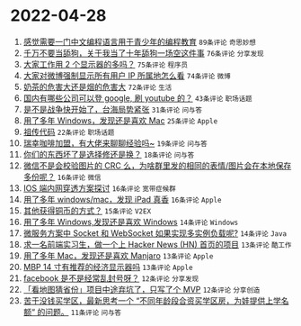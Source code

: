 # 2022-04-28

1. [感觉需要一门中文编程语言用于青少年的编程教育](https://www.v2ex.com/t/849700) `89条评论` `奇思妙想`
1. [千万不要当舔狗，关于我当了十年舔狗一场空这件事](https://www.v2ex.com/t/849705) `76条评论` `分享发现`
1. [大家工作用 2 个显示器的多吗？](https://www.v2ex.com/t/849720) `75条评论` `程序员`
1. [大家对微博强制显示所有用户 IP 所属地怎么看](https://www.v2ex.com/t/849792) `74条评论` `微博`
1. [奶茶的危害大还是烟的危害大](https://www.v2ex.com/t/849733) `72条评论` `生活`
1. [国内有哪些公司可以登 google, 刷 youtube 的？](https://www.v2ex.com/t/849763) `43条评论` `职场话题`
1. [是不是战争快开始了，台海局势紧张](https://www.v2ex.com/t/849781) `31条评论` `问与答`
1. [用了多年 Windows，发现还是喜欢 Mac](https://www.v2ex.com/t/849725) `25条评论` `Apple`
1. [祖传代码](https://www.v2ex.com/t/849723) `22条评论` `职场话题`
1. [瑞幸咖啡加盟，有大佬来聊聊经验吗~](https://www.v2ex.com/t/849786) `19条评论` `问与答`
1. [你们的东西坏了是选择修还是换？](https://www.v2ex.com/t/849730) `18条评论` `问与答`
1. [微信不是会校验图片的 CRC 么，为啥群里发的相同的表情/图片会在本地保存多份呢？](https://www.v2ex.com/t/849777) `16条评论` `微信`
1. [IOS 端内网穿透方案探讨](https://www.v2ex.com/t/849754) `16条评论` `宽带症候群`
1. [用了多年 windows/mac，发现 iPad 真香](https://www.v2ex.com/t/849748) `16条评论` `Apple`
1. [其他获得铜币的方式？](https://www.v2ex.com/t/849722) `15条评论` `V2EX`
1. [用了多年 Windows,发现还是喜欢 Windows](https://www.v2ex.com/t/849830) `14条评论` `Windows`
1. [微服务方案中 Socket 和 WebSocket 如果实现多实例负载呢?](https://www.v2ex.com/t/849702) `14条评论` `Java`
1. [求一名前端实习生，做一个上 Hacker News (HN) 首页的项目](https://www.v2ex.com/t/849746) `13条评论` `酷工作`
1. [用了多年 Mac，发现还是喜欢 Manjaro](https://www.v2ex.com/t/849742) `13条评论` `Apple`
1. [MBP 14 寸有推荐的经济显示器吗](https://www.v2ex.com/t/849707) `13条评论` `Apple`
1. [facebook 是不是经常乱封号呀？](https://www.v2ex.com/t/849814) `12条评论` `分享发现`
1. [「看地图猜省份」项目中途弃坑了，只写了个 MVP](https://www.v2ex.com/t/849785) `12条评论` `分享创造`
1. [苦于没钱买学区，最新思考一个 “不同年龄段合资买学区房，为娃提供上学名额“ 的问题。](https://www.v2ex.com/t/849809) `11条评论` `问与答`
